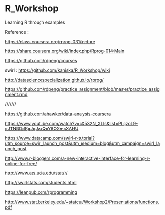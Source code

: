# R_Workshop
Learning R through examples


Reference : 

https://class.coursera.org/rprog-031/lecture

https://share.coursera.org/wiki/index.php/Rprog-014:Main

https://github.com/rdpeng/courses

swirl : https://github.com/kaniska/R_Workshop/wiki

http://datasciencespecialization.github.io/rprog/

https://github.com/rdpeng/practice_assignment/blob/master/practice_assignment.rmd

///////

https://github.com/ahawker/data-analysis-coursera

https://www.youtube.com/watch?v=cX532N_XLIs&list=PLqzoL9-eJTNBDdKgJgJzaQcY6OXmsXAHU

https://www.datacamp.com/swirl-r-tutorial?utm_source=swirl_launch_post&utm_medium=blog&utm_campaign=swirl_launch_post

http://www.r-bloggers.com/a-new-interactive-interface-for-learning-r-online-for-free/

http://www.ats.ucla.edu/stat/r/

http://swirlstats.com/students.html

https://leanpub.com/rprogramming

http://www.stat.berkeley.edu/~statcur/Workshop2/Presentations/functions.pdf

